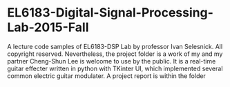 # EL6183-Digital-Signal-Processing-Lab-2015-Fall
A lecture code samples of EL6183-DSP Lab by professor Ivan Selesnick. All copyright reserved.
Nevertheless, the project folder is a work of my and my partner Cheng-Shun Lee is welcome to use by the public. 
It is a real-time guitar effecter written in python with TKinter UI, which implemented several common electric guitar modulater.
A project report is within the folder

